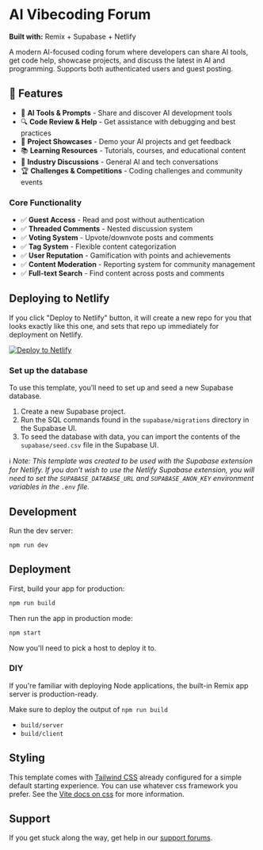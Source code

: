 # AI Vibecoding Forum

**Built with:** Remix + Supabase + Netlify

A modern AI-focused coding forum where developers can share AI tools, get code help, showcase projects, and discuss the latest in AI and programming. Supports both authenticated users and guest posting.

## 🚀 Features

- 🤖 **AI Tools & Prompts** - Share and discover AI development tools
- 🔍 **Code Review & Help** - Get assistance with debugging and best practices  
- 🚀 **Project Showcases** - Demo your AI projects and get feedback
- 📚 **Learning Resources** - Tutorials, courses, and educational content
- 💬 **Industry Discussions** - General AI and tech conversations
- 🏆 **Challenges & Competitions** - Coding challenges and community events

### Core Functionality
- ✅ **Guest Access** - Read and post without authentication
- ✅ **Threaded Comments** - Nested discussion system
- ✅ **Voting System** - Upvote/downvote posts and comments
- ✅ **Tag System** - Flexible content categorization
- ✅ **User Reputation** - Gamification with points and achievements
- ✅ **Content Moderation** - Reporting system for community management
- ✅ **Full-text Search** - Find content across posts and comments

## Deploying to Netlify

If you click "Deploy to Netlify" button, it will create a new repo for you that looks exactly like this one, and sets that repo up immediately for deployment on Netlify.

[![Deploy to Netlify](https://www.netlify.com/img/deploy/button.svg)](https://app.netlify.com/start/deploy?repository=https://github.com/netlify-templates/remix-admin-template&fullConfiguration=true)

### Set up the database

To use this template, you’ll need to set up and seed a new Supabase database.

1. Create a new Supabase project.
2. Run the SQL commands found in the `supabase/migrations` directory in the Supabase UI.
3. To seed the database with data, you can import the contents of the `supabase/seed.csv` file in the Supabase UI.

ℹ️ _Note: This template was created to be used with the Supabase extension for Netlify. If you don’t wish to use the Netlify Supabase extension, you will need to set the `SUPABASE_DATABASE_URL` and `SUPABASE_ANON_KEY` environment variables in the `.env` file._

## Development

Run the dev server:

```shellscript
npm run dev
```

## Deployment

First, build your app for production:

```sh
npm run build
```

Then run the app in production mode:

```sh
npm start
```

Now you'll need to pick a host to deploy it to.

### DIY

If you're familiar with deploying Node applications, the built-in Remix app server is production-ready.

Make sure to deploy the output of `npm run build`

- `build/server`
- `build/client`

## Styling

This template comes with [Tailwind CSS](https://tailwindcss.com/) already configured for a simple default starting experience. You can use whatever css framework you prefer. See the [Vite docs on css](https://vitejs.dev/guide/features.html#css) for more information.

## Support

If you get stuck along the way, get help in our [support forums](https://answers.netlify.com/).